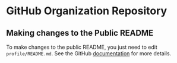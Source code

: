 # GitHub Organization Repository 

## Making changes to the Public README

To make changes to the public README, you just need to edit `profile/README.md`. See the GitHub [documentation](https://docs.github.com/en/organizations/collaborating-with-groups-in-organizations/customizing-your-organizations-profile) for more details.
